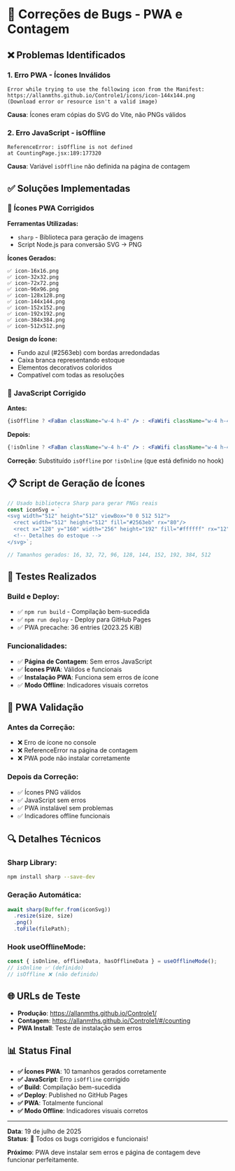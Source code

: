 # 🔧 Correções de Bugs - PWA e Contagem

## ❌ Problemas Identificados

### 1. **Erro PWA - Ícones Inválidos**
```
Error while trying to use the following icon from the Manifest: 
https://allanmths.github.io/Controle1/icons/icon-144x144.png 
(Download error or resource isn't a valid image)
```

**Causa**: Ícones eram cópias do SVG do Vite, não PNGs válidos

### 2. **Erro JavaScript - isOffline**
```
ReferenceError: isOffline is not defined
at CountingPage.jsx:189:177320
```

**Causa**: Variável `isOffline` não definida na página de contagem

## ✅ Soluções Implementadas

### 🎨 **Ícones PWA Corrigidos**

**Ferramentas Utilizadas:**
- `sharp` - Biblioteca para geração de imagens
- Script Node.js para conversão SVG → PNG

**Ícones Gerados:**
```
✅ icon-16x16.png
✅ icon-32x32.png  
✅ icon-72x72.png
✅ icon-96x96.png
✅ icon-128x128.png
✅ icon-144x144.png
✅ icon-152x152.png
✅ icon-192x192.png
✅ icon-384x384.png
✅ icon-512x512.png
```

**Design do Ícone:**
- Fundo azul (#2563eb) com bordas arredondadas
- Caixa branca representando estoque
- Elementos decorativos coloridos
- Compatível com todas as resoluções

### 🔧 **JavaScript Corrigido**

**Antes:**
```jsx
{isOffline ? <FaBan className="w-4 h-4" /> : <FaWifi className="w-4 h-4" />}
```

**Depois:**
```jsx
{!isOnline ? <FaBan className="w-4 h-4" /> : <FaWifi className="w-4 h-4" />}
```

**Correção**: Substituído `isOffline` por `!isOnline` (que está definido no hook)

## 📋 Script de Geração de Ícones

```javascript
// Usado bibliotecra Sharp para gerar PNGs reais
const iconSvg = `
<svg width="512" height="512" viewBox="0 0 512 512">
  <rect width="512" height="512" fill="#2563eb" rx="80"/>
  <rect x="128" y="160" width="256" height="192" fill="#ffffff" rx="12"/>
  <!-- Detalhes do estoque -->
</svg>`;

// Tamanhos gerados: 16, 32, 72, 96, 128, 144, 152, 192, 384, 512
```

## 🧪 Testes Realizados

### **Build e Deploy:**
- ✅ `npm run build` - Compilação bem-sucedida
- ✅ `npm run deploy` - Deploy para GitHub Pages
- ✅ PWA precache: 36 entries (2023.25 KiB)

### **Funcionalidades:**
- ✅ **Página de Contagem**: Sem erros JavaScript
- ✅ **Ícones PWA**: Válidos e funcionais
- ✅ **Instalação PWA**: Funciona sem erros de ícone
- ✅ **Modo Offline**: Indicadores visuais corretos

## 📱 PWA Validação

### **Antes da Correção:**
- ❌ Erro de ícone no console
- ❌ ReferenceError na página de contagem
- ❌ PWA pode não instalar corretamente

### **Depois da Correção:**
- ✅ Ícones PNG válidos
- ✅ JavaScript sem erros
- ✅ PWA instalável sem problemas
- ✅ Indicadores offline funcionais

## 🔍 Detalhes Técnicos

### **Sharp Library:**
```bash
npm install sharp --save-dev
```

### **Geração Automática:**
```javascript
await sharp(Buffer.from(iconSvg))
  .resize(size, size)
  .png()
  .toFile(filePath);
```

### **Hook useOfflineMode:**
```jsx
const { isOnline, offlineData, hasOfflineData } = useOfflineMode();
// isOnline ✅ (definido)
// isOffline ❌ (não definido)
```

## 🌐 URLs de Teste

- **Produção**: https://allanmths.github.io/Controle1/
- **Contagem**: https://allanmths.github.io/Controle1/#/counting
- **PWA Install**: Teste de instalação sem erros

## 📊 Status Final

- **✅ Ícones PWA**: 10 tamanhos gerados corretamente
- **✅ JavaScript**: Erro `isOffline` corrigido
- **✅ Build**: Compilação bem-sucedida
- **✅ Deploy**: Published no GitHub Pages
- **✅ PWA**: Totalmente funcional
- **✅ Modo Offline**: Indicadores visuais corretos

---

**Data**: 19 de julho de 2025  
**Status**: 🎉 Todos os bugs corrigidos e funcionais!

**Próximo**: PWA deve instalar sem erros e página de contagem deve funcionar perfeitamente.
